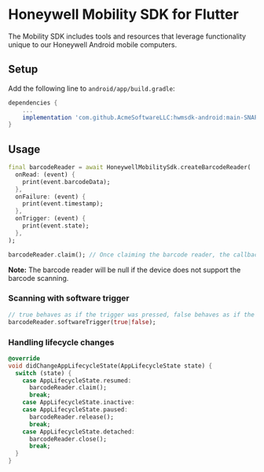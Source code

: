# Honeywell Mobility SDK for Flutter

The Mobility SDK includes tools and resources that leverage functionality unique to our Honeywell Android mobile computers.

## Setup
Add the following line to `android/app/build.gradle`:

```groovy
dependencies {
    ...
    implementation 'com.github.AcmeSoftwareLLC:hwmsdk-android:main-SNAPSHOT' // add this line
}
```

## Usage
```dart
final barcodeReader = await HoneywellMobilitySdk.createBarcodeReader(
  onRead: (event) {
    print(event.barcodeData);
  },
  onFailure: (event) {
    print(event.timestamp);
  },
  onTrigger: (event) {
    print(event.state);
  },
);

barcodeReader.claim(); // Once claiming the barcode reader, the callbacks will be active.
```

**Note:** The barcode reader will be null if the device does not support the barcode scanning.

### Scanning with software trigger
```dart
// true behaves as if the trigger was pressed, false behaves as if the trigger was released
barcodeReader.softwareTrigger(true|false);
```

### Handling lifecycle changes
```dart
@override
void didChangeAppLifecycleState(AppLifecycleState state) {
  switch (state) {
    case AppLifecycleState.resumed:
      barcodeReader.claim();
      break;
    case AppLifecycleState.inactive:
    case AppLifecycleState.paused:
      barcodeReader.release();
      break;
    case AppLifecycleState.detached:
      barcodeReader.close();
      break;
  }
}
```